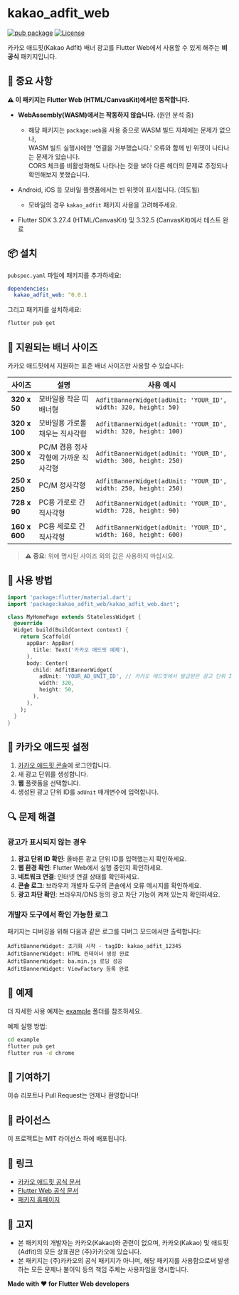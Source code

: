 <!--
This README describes the package. If you publish this package to pub.dev,
this README's contents appear on the landing page for your package.

For information about how to write a good package README, see the guide for
[writing package pages](https://dart.dev/tools/pub/writing-package-pages).

For general information about developing packages, see the Dart guide for
[creating packages](https://dart.dev/guides/libraries/create-packages)
and the Flutter guide for
[developing packages and plugins](https://flutter.dev/to/develop-packages).
-->

# kakao_adfit_web

[![pub package](https://img.shields.io/pub/v/kakao_adfit_web.svg)](https://pub.dev/packages/kakao_adfit_web)
[![License](https://img.shields.io/badge/license-MIT-blue.svg)](LICENSE)

카카오 애드핏(Kakao Adfit) 배너 광고를 Flutter Web에서 사용할 수 있게 해주는 **비공식** 패키지입니다.

## 🚨 중요 사항

**⚠️ 이 패키지는 Flutter Web (HTML/CanvasKit)에서만 동작합니다.**
- **WebAssembly(WASM)에서는 작동하지 않습니다.** (원인 분석 중)

  - 해당 패키지는 `package:web`을 사용 중으로 WASM 빌드 자체에는 문제가 없으나,<br> WASM 빌드 실행시에만 '연결을 거부했습니다.' 오류와 함께 빈 위젯이 나타나는 문제가 있습니다.<br> CORS 체크를 비활성화해도 나타나는 것을 보아 다른 헤더의 문제로 추정되나 확인해보지 못했습니다. 

- Android, iOS 등 모바일 플랫폼에서는 빈 위젯이 표시됩니다. (의도됨)

  - 모바일의 경우 `kakao_adfit` 패키지 사용을 고려해주세요.

- Flutter SDK 3.27.4 (HTML/CanvasKit) 및 3.32.5 (CanvasKit)에서 테스트 완료

## 📦 설치

`pubspec.yaml` 파일에 패키지를 추가하세요:

```yaml
dependencies:
  kakao_adfit_web: ^0.0.1
```

그리고 패키지를 설치하세요:

```bash
flutter pub get
```

## 📐 지원되는 배너 사이즈

카카오 애드핏에서 지원하는 표준 배너 사이즈만 사용할 수 있습니다:

| 사이즈 | 설명 | 사용 예시 |
|-------|------|-----------|
| **320 x 50** | 모바일용 작은 띠배너형 | `AdfitBannerWidget(adUnit: 'YOUR_ID', width: 320, height: 50)` |
| **320 x 100** | 모바일용 가로롤 채우는 직사각형 | `AdfitBannerWidget(adUnit: 'YOUR_ID', width: 320, height: 100)` |
| **300 x 250** | PC/M 겸용 정사각형에 가까운 직사각형 | `AdfitBannerWidget(adUnit: 'YOUR_ID', width: 300, height: 250)` |
| **250 x 250** | PC/M 정사각형 | `AdfitBannerWidget(adUnit: 'YOUR_ID', width: 250, height: 250)` |
| **728 x 90** | PC용 가로로 긴 직사각형 | `AdfitBannerWidget(adUnit: 'YOUR_ID', width: 728, height: 90)` |
| **160 x 600** | PC용 세로로 긴 직사각형 | `AdfitBannerWidget(adUnit: 'YOUR_ID', width: 160, height: 600)` |

> **⚠️ 중요**: 위에 명시된 사이즈 외의 값은 사용하지 마십시오.

## 🚀 사용 방법

```dart
import 'package:flutter/material.dart';
import 'package:kakao_adfit_web/kakao_adfit_web.dart';

class MyHomePage extends StatelessWidget {
  @override
  Widget build(BuildContext context) {
    return Scaffold(
      appBar: AppBar(
        title: Text('카카오 애드핏 예제'),
      ),
      body: Center(
        child: AdfitBannerWidget(
          adUnit: 'YOUR_AD_UNIT_ID', // 카카오 애드핏에서 발급받은 광고 단위 ID
          width: 320,
          height: 50,
        ),
      ),
    );
  }
}
```

## 🔧 카카오 애드핏 설정

1. [카카오 애드핏 콘솔](https://adfit.kakao.com/)에 로그인합니다.
2. 새 광고 단위를 생성합니다.
3. **웹** 플랫폼을 선택합니다.
4. 생성된 광고 단위 ID를 `adUnit` 매개변수에 입력합니다.

## 🔍 문제 해결

### 광고가 표시되지 않는 경우

1. **광고 단위 ID 확인**: 올바른 광고 단위 ID를 입력했는지 확인하세요.
2. **웹 환경 확인**: Flutter Web에서 실행 중인지 확인하세요.
3. **네트워크 연결**: 인터넷 연결 상태를 확인하세요.
4. **콘솔 로그**: 브라우저 개발자 도구의 콘솔에서 오류 메시지를 확인하세요.
5. **광고 차단 확인**: 브라우저/DNS 등의 광고 차단 기능이 켜져 있는지 확인하세요.

### 개발자 도구에서 확인 가능한 로그

패키지는 디버깅을 위해 다음과 같은 로그를 디버그 모드에서만 출력합니다:

```
AdfitBannerWidget: 초기화 시작 - tagID: kakao_adfit_12345
AdfitBannerWidget: HTML 컨테이너 생성 완료
AdfitBannerWidget: ba.min.js 로딩 성공
AdfitBannerWidget: ViewFactory 등록 완료
```

## 📝 예제

더 자세한 사용 예제는 [example](example/) 폴더를 참조하세요.

예제 실행 방법:

```bash
cd example
flutter pub get
flutter run -d chrome
```

## 🤝 기여하기

이슈 리포트나 Pull Request는 언제나 환영합니다!

## 📄 라이선스

이 프로젝트는 MIT 라이선스 하에 배포됩니다.

## 🔗 링크

- [카카오 애드핏 공식 문서](https://developers.kakao.com/docs/latest/ko/adfit/common)
- [Flutter Web 공식 문서](https://docs.flutter.dev/platform-integration/web)
- [패키지 홈페이지](https://github.com/kjm0202/kakao_adfit_web)

## 📄 고지

* 본 패키지의 개발자는 카카오(Kakao)와 관련이 없으며, 카카오(Kakao) 및 애드핏(Adfit)의 모든 상표권은 (주)카카오에 있습니다.
* 본 패키지는 (주)카카오의 공식 패키지가 아니며, 해당 패키지를 사용함으로써 발생하는 모든 문제나 불이익 등의 책임 주체는 사용자임을 명시합니다.

**Made with ❤️ for Flutter Web developers**
